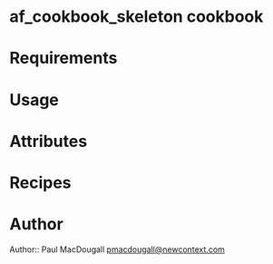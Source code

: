 # af_cookbook_skeleton cookbook

# Requirements

# Usage

# Attributes

# Recipes

# Author

Author:: Paul MacDougall <pmacdougall@newcontext.com>
